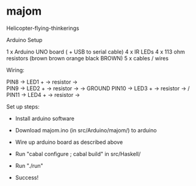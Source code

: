 majom
=====

Helicopter-flying-thinkerings


Arduino Setup

1 x Arduino UNO board ( + USB to serial cable)
4 x IR LEDs
4 x 113 ohm resistors (brown brown orange black BROWN)
5 x cables / wires

Wiring:

PIN8  -> LED1 + -> resistor -> \
PIN9  -> LED2 + -> resistor ->  -> GROUND
PIN10 -> LED3 + -> resistor -> /
PIN11 -> LED4 + -> resistor ->

Set up steps:
- Install arduino software
- Download majom.ino (in src/Arduino/majom/) to arduino
- Wire up arduino board as described above

- Run "cabal configure ; cabal build" in src/Haskell/
- Run "./run"
- Success!

